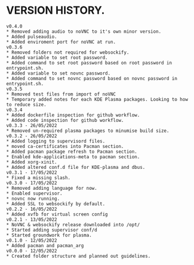 # VERSION HISTORY.
    v0.4.0
    * Removed adding audio to noVNC to it's own minor version.
    * Added pulseaudio.
    * Added enviroment port for noVNC at run.
    v0.3.6
    * Removed folders not required for websockify.
    * Added variable to set root password.
    * Added command to set root password based on root password in entrypoint.sh.
    * Added variable to set novnc password.
    * Added command to set novnc password based on novnc password in entrypoint.sh.
    v0.3.5
    * Removed test files from import of noVNC
    * Temporary added notes for each KDE Plasma packages. Looking to how to reduce size.
    v0.3.4
    * Added dockerfile inspection for github workflow.
    * Added code inspection for github workflow.
    v0.3.3 - 26/05/2022
    * Removed un-required plasma packages to minumise build size.
    v0.3.2 - 26/05/2022
    * Added logging to supervisord files.
    * moved ca-certificates into Pacman section.
    * Added pacman package refresh to Pacman section.
    * Enabled kde-applications-meta to pacman section.
    * Added xorg-xinit.
    * Added altered conf.d file for KDE-plasma and dbus.
    v0.3.1 - 17/05/2022
    * Fixed a missing slash.
    v0.3.0 - 17/05/2022
    * Removed adding language for now.
    * Enabled supervisor.
    * novnc now running.
    * Added SSL to websockify by default.
    v0.2.2 - 16/05/2022
    * Added xvfb for virtual screen config
    v0.2.1 - 13/05/2022
    * NoVNC & websockify release downloaded into /opt/
    * Started adding supervisor conf/d
    * Started groundwork for plasma.
    v0.1.0 - 12/05/2022
    * Added pacman and pacman_arg
    v0.0.0 - 12/05/2022
    * Created folder structure and planned out guidelines.